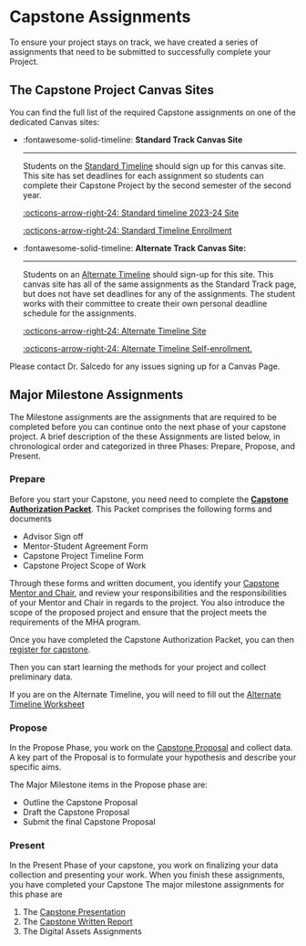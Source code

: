 # Capstone Assignments

To ensure your project stays on track, we have created a series of assignments that need to be submitted to successfully complete your Project.

## The Capstone Project Canvas Sites

You can find the full list of the required Capstone assignments on one of the dedicated Canvas sites:

<div class="grid cards" markdown>

-   :fontawesome-solid-timeline: **Standard Track Canvas Site**
  
    ---
    
    Students on the [Standard Timeline](timeline.md) should sign up for this canvas site. This site has set deadlines for each assignment so students can complete their Capstone Project by the second semester of the second year.

    [:octicons-arrow-right-24: Standard timeline 2023-24 Site](https://ucdenver.instructure.com/courses/547733)

    [:octicons-arrow-right-24: Standard Timeline Enrollment](mailto:Ernesto.Salcedo@cuanschutz.edu)

-   :fontawesome-solid-timeline: **Alternate Track Canvas Site:**
  
    ---

    Students on an [Alternate Timeline](timeline.md) should sign-up for this site. This canvas site has all of the same assignments as the Standard Track page, but does not have set deadlines for any of the assignments. The student works with their committee to create their own personal deadline schedule for the assignments.

    [:octicons-arrow-right-24: Alternate Timeline Site](https://ucdenver.instructure.com/courses/564643)

    [:octicons-arrow-right-24: Alternate Timeline Self-enrollment.](https://ucdenver.instructure.com/enroll/HYNNPW)

</div>

Please contact Dr. Salcedo for any issues signing up for a Canvas Page.

## Major Milestone Assignments

The Milestone assignments are the assignments that are required to be completed before you can continue onto the next phase of your capstone project. A brief description of the these Assignments are listed below, in chronological order and categorized in three Phases: Prepare, Propose, and Present.

### Prepare

Before you start your Capstone, you need need to complete  the **[Capstone Authorization Packet](assets/Capstone-Authorization-Packet.pdf)**. This Packet comprises the following forms and documents

- Advisor Sign off
- Mentor-Student Agreement Form
- Capstone Project Timeline Form
- Capstone Project Scope of Work

Through these forms and written document, you identify your [Capstone Mentor and Chair](finding-a-mentor.md), and review your responsibilities and the responsibilities of your Mentor and Chair in regards to the project. You also introduce the scope of the proposed project and ensure that the project meets the requirements of the MHA program.

Once you have completed the Capstone Authorization Packet, you can then [register for capstone](https://medschool.cuanschutz.edu/ms-modern-human-anatomy/student-resources#ac-course-specific-forms-1).

Then you can start learning the methods for your project and collect preliminary data.

If you are on the Alternate Timeline, you will need to fill out the [Alternate Timeline Worksheet](https://olucdenver-my.sharepoint.com/:x:/g/personal/ernesto_salcedo_cuanschutz_edu/EcjeH-t-OPpGlheqB8TXYx8BPjo1sKj-fFQ_m_0KG-hnmw?e=F7aaH7)

### Propose

In the Propose Phase, you work on the [Capstone Proposal](capstone-proposal-guidelines.md) and collect data. A key part of the Proposal is to formulate your hypothesis and describe your specific aims.

The Major Milestone items in the Propose phase are:

- Outline the Capstone Proposal
- Draft the Capstone Proposal
- Submit the final Capstone Proposal

### Present

In the Present Phase of your capstone, you work on finalizing your data collection and presenting your work. When you finish these assignments, you have completed your Capstone The major milestone assignments for this phase are

1. The [Capstone Presentation](present-overview.md)
2. The [Capstone Written Report](written-report-guidelines.md)
3. The Digital Assets Assignments